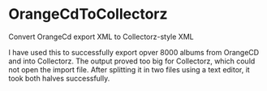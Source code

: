 # OrangeCdToCollectorz
Convert OrangeCd export XML to Collectorz-style XML

I have used this to successfully export opver 8000 albums from OrangeCD and into Collectorz. The output proved too big for Collectorz, which could not open the import file. After splitting it in two files using a text editor, it took both halves successfully.
